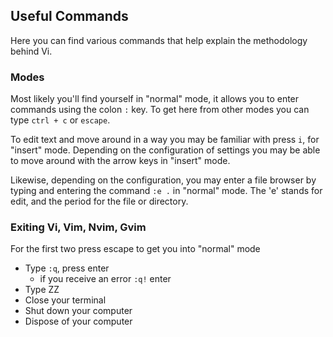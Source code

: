 ## Useful Commands
Here you can find various commands that help explain the methodology behind Vi.

### Modes
Most likely you'll find yourself in "normal" mode, it allows you to enter commands using the colon `:` key.
To get here from other modes you can type `ctrl + c` or `escape`.

To edit text and move around in a way you may be familiar with press `i`, for "insert" mode.
Depending on the configuration of settings you may be able to move around with the arrow keys in "insert" mode.

Likewise, depending on the configuration, you may enter a file browser by typing and entering the command `:e .` in "normal" mode. The 'e' stands for edit, and the period for the file or directory.

### Exiting Vi, Vim, Nvim, Gvim

For the first two press escape to get you into "normal" mode
- Type `:q`, press enter
  - if you receive an error `:q!` enter
- Type ZZ
- Close your terminal
- Shut down your computer
- Dispose of your computer
